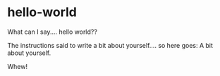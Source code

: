 # hello-world
What can I say....  hello world??

The instructions said to write a bit about yourself....  so here goes:
A bit about yourself.

Whew!
